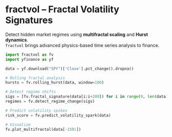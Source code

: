 # fractvol – Fractal Volatility Signatures

Detect hidden market regimes using **multifractal scaling** and **Hurst dynamics**.  
`fractvol` brings advanced physics-based time series analysis to finance.

```python
import fractvol as fv
import yfinance as yf

data = yf.download("SPY")['Close'].pct_change().dropna()

# Rolling fractal analysis
hursts = fv.rolling_hurst(data, window=100)

# Detect regime shifts
sigs = [fv.fractal_signature(data[i:i+200]) for i in range(0, len(data)-200, 50)]
regimes = fv.detect_regime_change(sigs)

# Predict volatility spikes
risk_score = fv.predict_volatility_spark(data)

# Visualize
fv.plot_multifractal(data[-150:])